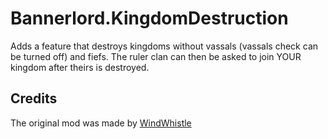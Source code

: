 # Bannerlord.KingdomDestruction
Adds a feature that destroys kingdoms without vassals (vassals check can be turned off) and fiefs. The ruler clan can then be asked to join YOUR kingdom after theirs is destroyed.

## Credits 
The original mod was made by [WindWhistle](https://www.nexusmods.com/mountandblade2bannerlord/users/4769886)

